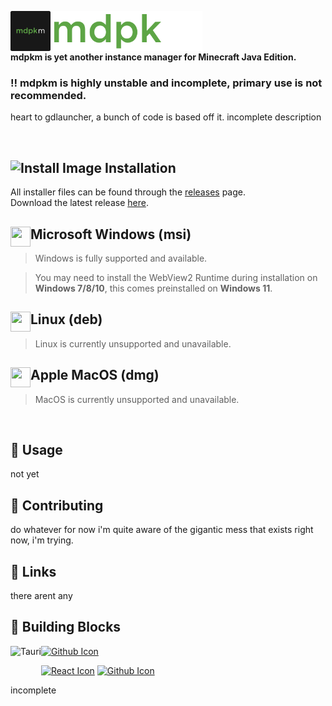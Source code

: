 <dl>
  <img src="./public/logo128@x2.png" alt="mdpkm" align="left" width="64" height="64"/>
  <img src="./public/text.png" alt="mdpkm" align="left" height="64"/>
</dl>
<br/><br/><br/>

**mdpkm is yet another instance manager for Minecraft Java Edition.**</br>

### ‼️ mdpkm is highly unstable and incomplete, primary use is not recommended.
heart to gdlauncher, a bunch of code is based off it.
incomplete description

<br/>

## ![Install Image](https://img.icons8.com/fluency/24/000000/software-installer.png) Installation
All installer files can be found through the [releases](https://github.com/Blookerss/goggle-trans/releases) page.<br/>
Download the latest release [here](https://github.com/Blookerss/goggle-trans/releases/latest).
<dl>
  <img src="https://img.icons8.com/fluency/000000/windows-10.svg" align="left" width="32" height="32"/>
  
  ## Microsoft Windows (msi)
  
  > Windows is fully supported and available.
  
  > You may need to install the WebView2 Runtime during installation on **Windows 7/8/10**,
  > this comes preinstalled on **Windows 11**.
</dl>
<dl>
  <img src="https://img.icons8.com/color/32/000000/linux--v1" align="left" width="32" height="32"/>
  
  ## Linux (deb)
  > Linux is currently unsupported and unavailable.
</dl>
<dl>
  <img src="https://upload.wikimedia.org/wikipedia/commons/3/30/MacOS_logo.svg" align="left" width="32" height="32"/>
  
  ## Apple MacOS (dmg)
  > MacOS is currently unsupported and unavailable.
</dl>
<br/>

## 🤔 Usage
not yet
<br/>

## 🥰 Contributing
do whatever for now
i'm quite aware of the gigantic mess that exists right now, i'm trying.
<br/>

## 🔗 Links

there arent any

## 🧩 Building Blocks
<dl>
  <a href="https://tauri.studio"><img src="https://tauri.studio/en/img/tauri_with_wordmark_dark.svg" align="left" height="32" alt="Tauri"/></a>
  
  [![Github Icon](https://img.icons8.com/fluency/32/000000/github.svg)](https://github.com/tauri-apps)
</dl>
<dl>
  
  [![React Icon](https://img.icons8.com/cute-clipart/32/000000/react-native.svg)](https://reactjs.org)
  [![Github Icon](https://img.icons8.com/fluency/32/000000/github.svg)](https://github.com/tauri-apps)
</dl>
incomplete
<br/>
